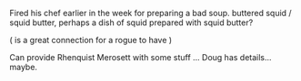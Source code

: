 Fired his chef earlier in the week for preparing a bad soup.
buttered squid / squid butter, perhaps a dish of squid prepared with squid butter?

( is a great connection for a rogue to have )

Can provide Rhenquist Merosett with some stuff ...  Doug has details... maybe.